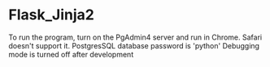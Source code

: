 # Flask_Jinja2

To run the program, turn on the PgAdmin4 server and run in Chrome. Safari doesn't support it.
PostgresSQL database password is 'python'
Debugging mode is turned off after development
